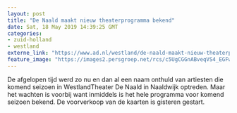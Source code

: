 ```yaml
---
layout: post
title: "De Naald maakt nieuw theaterprogramma bekend"
date: Sat, 18 May 2019 14:39:25 GMT
categories: 
- zuid-holland 
- westland 
externe_link: "https://www.ad.nl/westland/de-naald-maakt-nieuw-theaterprogramma-bekend~ab4f7a9c/"
feature_image: "https://images2.persgroep.net/rcs/c5UgCGGnABveqVS4_EGFw69RwF8/diocontent/148607983/_fitwidth/400/?appId=21791a8992982cd8da851550a453bd7f&quality=0.7"
---
```


De afgelopen tijd werd zo nu en dan al een naam onthuld van artiesten die komend seizoen in WestlandTheater De Naald in Naaldwijk optreden. Maar het wachten is voorbij want inmiddels is het hele programma voor komend seizoen bekend. De voorverkoop van de kaarten is gisteren gestart.
